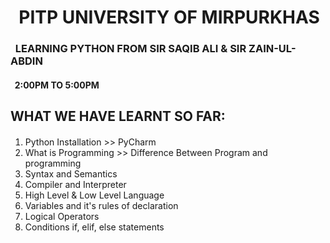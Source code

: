 #  		PITP UNIVERSITY OF MIRPURKHAS

###  	   LEARNING PYTHON FROM SIR SAQIB ALI \& SIR ZAIN-UL-ABDIN

####  					2:00PM TO 5:00PM







## WHAT WE HAVE LEARNT SO FAR:

#### 

1. Python Installation >> PyCharm
2. What is Programming >> Difference Between Program and programming
3. Syntax and Semantics
4. Compiler and Interpreter
5. High Level \& Low Level Language
6. Variables and it's rules of declaration
7. Logical Operators
8. Conditions if, elif, else statements
